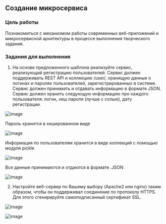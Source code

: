 ## Создание микросервиса

### Цель работы

Познакомиться с механизмом работы современных веб-приложений и микросервисной архитектуры в процессе выполнения творческого задания.

### Задания для выполнения

1. На основе предложенного шаблона реализуйте сервис, реализующий регистрацию пользователей. Сервис должен поддерживать REST API и коллекцию /user/, хранящую данные о логинах и паролях пользователей, зарегистрированных в системе. Сервис должен принимать и отдавать информацию в формате JSON. Сервис должен хранить следующую информацию про каждого пользователя: логин, хеш пароля (лучше с солью), дату регистрации.  

![image](https://user-images.githubusercontent.com/70848413/146791658-36896949-0586-4be8-b17e-7e25f3249874.png)

Пароль хранится в хешированном виде

![image](https://user-images.githubusercontent.com/70848413/146791786-cdc51063-4755-43eb-8648-c65b300d1721.png)

Информация по пользователям хранится в виде коллекций с помощью модуля pickle

![image](https://user-images.githubusercontent.com/70848413/146791989-34b64d9e-8d79-4fe4-a00c-97f1ba7b7440.png)

Все данные принимаются и отдаются в формате .JSON

![image](https://user-images.githubusercontent.com/70848413/146792116-929ecc29-d1fa-4f4d-91d4-218d8c467290.png)


2. Настройте веб-сервер по Вашему выбору (Apache2 или nginx) таким образом, чтобы он поддерживал соединение по протоколу HTTPS. Для этого сгенирируйте самоподписанный сертификат SSL. 

![image](https://user-images.githubusercontent.com/70848413/146792622-1e9fbb7b-463c-4ae6-9ee9-c5cc9405973a.png)

![image](https://user-images.githubusercontent.com/70848413/146792768-31084c76-1502-44c1-b74a-6eb6e6160cdd.png)

